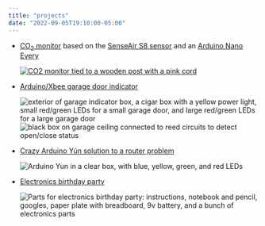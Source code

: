 ```yaml
---
title: "projects"
date: "2022-09-05T19:10:00-05:00"
---
```


- [CO<sub>2</sub> monitor](https://karlduino.org/CO2monitor) based on the
  [SenseAir S8
  sensor](https://senseair.com/products/size-counts/s8-lp/) and an [Arduino Nano Every](https://store.arduino.cc/products/arduino-nano-every)

  [![CO2 monitor tied to a wooden post with a pink cord](https://karlduino.org/CO2monitor/docs/pics/co2monitor_sm.jpg)](https://karlduino.org/CO2monitor/docs/pics/co2monitor.jpg)

- [Arduino/Xbee garage door indicator](https://karlduino.wordpress.com/2012/09/23/arduinoxbee-garage-door-indicator/)

  ![exterior of garage indicator box, a cigar box with a yellow power light, small red/green LEDs for a small garage door, and large red/green LEDs for a large garage door](https://karlduino.files.wordpress.com/2012/09/indicators_exterior.jpg?w=300&h=225)
  ![black box on garage ceiling connected to reed circuits to detect open/close status](https://karlduino.files.wordpress.com/2012/09/remote_installed.jpg?w=300&h=225)

- [Crazy Arduino Yún solution to a router problem](https://karlduino.wordpress.com/2014/01/08/crazy-arduino-yun-solution-to-a-router-problem/)

  ![Arduino Yun in a clear box, with blue, yellow, green, and red LEDs](https://karlduino.files.wordpress.com/2014/01/arduino_yun_1.jpg?w=450&h=337)

- [Electronics birthday party](https://karlduino.wordpress.com/2013/04/29/electronics-birthday-party/)

  ![Parts for electronics birthday party: instructions, notebook and pencil, googles, paper plate with breadboard, 9v battery, and a bunch of electronics parts](https://karlduino.files.wordpress.com/2013/04/activity_setting.jpg?w=450&h=336)
